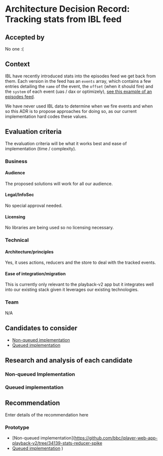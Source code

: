 # Architecture Decision Record: Tracking stats from IBL feed

## Accepted by
No one :(

## Context
IBL have recently introduced stats into the episodes feed we get back from them. Each version in the feed has an `events` array, which contains a few entries detailing the `name` of the event, the `offset` (when it should fire) and the `system` of each event (uas / dax or optimizely), [see this example of an episodes feed](https://ibl.api.bbci.co.uk/ibl/v1/episodes/p02gyz6b).

We have never used IBL data to determine when we fire events and when so this ADR is to propose approaches for doing so, as our current implementation hard codes these values.

## Evaluation criteria

The evaluation criteria will be what it works best and ease of implementation (time / complexity).

### Business

#### Audience
The proposed solutions will work for all our audience.

#### Legal/InfoSec
No special approval needed.

#### Licensing
No libraries are being used so no licensing necessary.

### Technical

#### Architecture/principles
Yes, it uses actions, reducers and the store to deal with the tracked events.

#### Ease of integration/migration
This is currently only relevant to the playback-v2 app but it integrates well into our existing stack given it leverages our existing technologies.

### Team
N/A

## Candidates to consider
* [Non-queued implementation](https://jira.dev.bbc.co.uk/browse/IPLAYER-34139)
* [Queued implementation](https://jira.dev.bbc.co.uk/browse/IPLAYER-34138)

## Research and analysis of each candidate

### Non-queued Implementation

### Queued implementation


## Recommendation
Enter details of the recommendation here

### Prototype
* [Non-queued implementation](https://github.com/bbc/iplayer-web-app-playback-v2/tree/34139-stats-reducer-spike
* [Queued implementation](https://pbs.twimg.com/profile_images/378800000767729213/d012e0c216d13ddb2cc3a1565dcec60e_400x400.jpeg)
)
